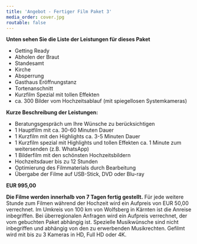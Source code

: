```yaml
---
title: 'Angebot - Fertiger Film Paket 3'
media_order: cover.jpg
routable: false
---
```


**Unten sehen Sie die Liste der Leistungen für dieses Paket**
* Getting Ready
*  Abholen der Braut 
* Standesamt
* Kirche
* Absperrung
* Gasthaus Eröffnungstanz
* Tortenanschnitt
* Kurzfilm Spezial mit tollen Effekten
* ca. 300 Bilder vom Hochzeitsablauf (mit spiegellosen Systemkameras)

**Kurze Beschreibung der Leistungen:**

* Beratungsgespräch um Ihre Wünsche zu berücksichtigen
* 1 Hauptfilm mit ca. 30-60 Minuten Dauer
* 1 Kurzfilm mit den Highlights ca. 3-5 Minuten Dauer
* 1 Kurzfilm spezial mit Highlights und tollen Effekten ca. 1 Minute zum weitersenden (z.B. WhatsApp)
* 1 Bilderfilm mit den schönsten Hochzeitsbildern
* Hochzeitsdauer bis zu 12 Stunden
* Optimierung des Filmmaterials durch Bearbeitung
* Übergabe der Filme auf USB-Stick, DVD oder Blu-ray

 **EUR 995,00**

**Die Filme werden innerhalb von 7 Tagen fertig gestellt.** Für jede weitere Stunde zum Filmen während der Hochzeit wird ein Aufpreis von EUR 50,00 verrechnet. Im Umkreis von 100 km von Wolfsberg in Kärnten ist die Anreise inbegriffen. Bei überregionalen Anfragen wird ein Aufpreis verrechnet, der vom gebuchten Paket abhängig ist. Spezielle Musikwünsche sind nicht inbegriffen und abhängig von den zu erwerbenden Musikrechten. Gefilmt wird mit bis zu 3 Kameras in HD, Full HD oder 4K.